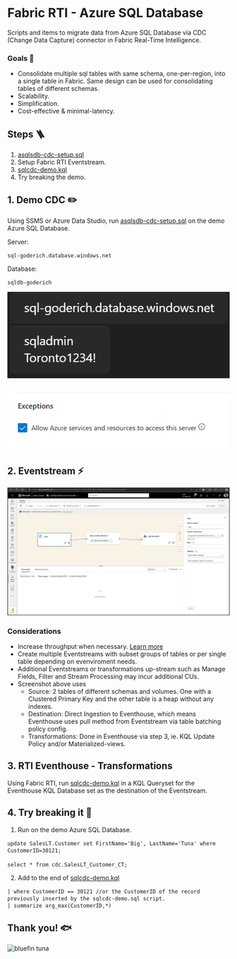 # Fabric RTI - Azure SQL Database
Scripts and items to migrate data from Azure SQL Database via CDC (Change Data Capture) connector in Fabric Real-Time Intelligence. 

### Goals 🎯
- Consolidate multiple sql tables with same schema, one-per-region, into a single table in Fabric. Same design can be used for consolidating tables of different schemas. 
- Scalability.
- Simplification.
- Cost-effective & minimal-latency.

## Steps 🪜
1. [asqlsdb-cdc-setup.sql](asqlsdb-cdc-setup.sql)
2. Setup Fabric RTI Eventstream.
3. [sqlcdc-demo.kql](sqlcdc-demo.kql)
4. Try breaking the demo.


## 1. Demo CDC ✏️ 
Using SSMS or Azure Data Studio, run [asqlsdb-cdc-setup.sql](asqlsdb-cdc-setup.sql) on the demo Azure SQL Database. 

Server: 
```
sql-goderich.database.windows.net
```
Database: 
```
sqldb-goderich
```
![Demo Instance.png](AzureSQLDatabase-TestInstance-Adventureworks_LT.png "Demo Instance")

![AllowForFabric.png](AllowForFabric.png "Allow for Fabric")


## 2. Eventstream ⚡
![Eventstream1.png](Eventstream1.png "Eventstream1")
### Considerations
- Increase throughput when necessary. [Learn more](https://learn.microsoft.com/fabric/real-time-intelligence/event-streams/configure-settings#event-throughput-setting)
- Create multiple Eventstreams with subset groups of tables or per single table depending on evenviroment needs.
- Additional Eventstreams or transformations up-stream such as Manage Fields, Filter and Stream Processing may incur additional CUs.
- Screenshot above uses
  - Source: 2 tables of different schemas and volumes. One with a Clustered Primary Key and the other table is a heap without any indexes.
  - Destination: Direct Ingestion to Eventhouse, which means Eventhouse uses pull method from Eventstream via table batching policy config.
  - Transformations: Done in Eventhouse via step 3, ie. KQL Update Policy and/or Materialized-views.


## 3. RTI Eventhouse - Transformations
Using Fabric RTI, run [sqlcdc-demo.kql](sqlcdc-demo.kql) in a KQL Queryset for the Eventhouse KQL Database set as the destination of the Eventstream.


## 4. Try breaking it 🎣

1. Run on the demo Azure SQL Database. 
```
update SalesLT.Customer set FirstName='Big', LastName='Tuna' where CustomerID=30121;

select * from cdc.SalesLT_Customer_CT;
```

2. Add to the end of [sqlcdc-demo.kql](sqlcdc-demo.kql)
```
| where CustomerID == 30121 //or the CustomerID of the record previously inserted by the sqlcdc-demo.sql script.
| summarize arg_max(CustomerID,*)
```

## Thank you! 🐟
![bluefin tuna](https://upload.wikimedia.org/wikipedia/commons/7/72/Large_bluefin_tuna_on_deck.jpg "bluefin tuna")
